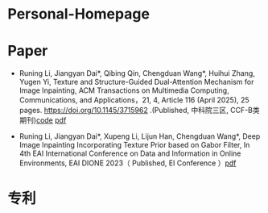 # Personal-Homepage

# Paper
* Runing Li, Jiangyan Dai*, Qibing Qin, Chengduan Wang*, Huihui Zhang, Yugen Yi, Texture and Structure-Guided Dual-Attention Mechanism for Image Inpainting, ACM Transactions on Multimedia Computing, Communications, and Applications，21, 4, Article 116 (April 2025), 25 pages. https://doi.org/10.1145/3715962 .(Published, 中科院三区, CCF-B类期刊)[code](https://github.com/QinLab-WFU/TSGDAM) [pdf](https://doi.org/10.1145/3715962)

* Runing Li, Jiangyan Dai*, Xupeng Li, Lijun Han, Chengduan Wang*, Deep Image Inpainting Incorporating Texture Prior based on Gabor Filter, In 4th EAI International Conference on Data and Information in Online Environments, EAI DIONE 2023（ Published, EI Conference ）[pdf](https://link.springer.com/chapter/10.1007/978-3-031-80713-8_3)
  
# 专利

